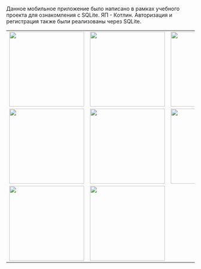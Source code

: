 Данное мобильное приложение было написано в рамках учебного проекта для ознакомления с SQLite. ЯП - Котлин.
Авторизация и регистрация также были реализованы через SQLite.
<table>
    <tr>
        <td><img src="https://github.com/user-attachments/assets/3d7933e7-f050-4758-b3ae-f52affae7ff5" width="200"></td>
        <td><img src="https://github.com/user-attachments/assets/430bf8ea-c4e4-442b-9100-178f70889f5e" width="200"></td>
        <td><img src="https://github.com/user-attachments/assets/bd87c4fb-6d77-47c0-9288-cfaf6ab94764" width="200"></td>
    </tr>
    <tr>
        <td><img src="https://github.com/user-attachments/assets/bcf01574-fb0c-4c74-bb17-a1d485f10f99" width="200"></td>
        <td><img src="https://github.com/user-attachments/assets/68a85f63-217c-4c25-ba07-409a3b96839c" width="200"></td>
        <td><img src="https://github.com/user-attachments/assets/fc2c2d75-d8d2-457e-9e8d-9fe1fbea0435" width="200"></td>
    </tr>
     <tr>
         <td><img src="https://github.com/user-attachments/assets/45ea4e8b-54fc-4b83-9740-322df7a4934a" width="200"></td>
         <td><img src="https://github.com/user-attachments/assets/9eb6b155-43b5-4375-b8c6-89b7fa6fcf2b" width="200"></td>

  </tr>
</table>

